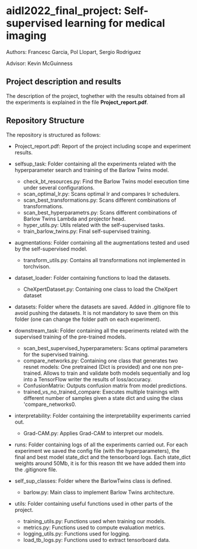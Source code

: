 # aidl2022_final_project: Self-supervised learning for medical imaging

Authors: Francesc Garcia, Pol Llopart, Sergio Rodriguez

Advisor: Kevin McGuinness

## Project description and results

The description of the project, toghether with the results obtained from all the experiments is explained in the file **Project_report.pdf**.

## Repository Structure

The repository is structured as follows:

- Project_report.pdf: Report of the project including scope and experiment results.

- selfsup_task: Folder containing all the experiments related with the hyperparameter search and training of the Barlow Twins model.
  - check_bt_resources.py: Find the Barlow Twins model execution time under several configurations. 
  - scan_optimal_lr.py: Scans optimal lr and compares lr schedulers.
  - scan_best_transformations.py: Scans different combinations of transformations.
  - scan_best_hyperparametrs.py: Scans different combinations of Barlow Twins Lambda and projector head.
  - hyper_utils.py: Utils related with the self-supervised tasks.
  - train_barlow_twins.py: Final self-supervised training.
  
- augmentations: Folder containing all the augmentations tested and used by the self-supervised model.
  - transform_utils.py: Contains all transformations not implemented in torchvison.
  
- dataset_loader: Folder containing functions to load the datasets.
  - CheXpertDataset.py: Containing one class to load the CheXpert dataset
  
- datasets: Folder where the datasets are saved. Added in .gitignore file to avoid pushing the datasets. It is not mandatory to save them on this folder (one can change the folder path on each experiment).

- downstream_task: Folder containing all the experiments related with the supervised training of the pre-trained models.
  - scan_best_supervised_hyperparameters: Scans optimal parameters for the supervised training.
  - compare_networks.py: Containing one class that generates two resnet models: One pretrained (Dict is provided) and one non pre-trained. Allows to train and validate both models sequentially and log into a TensorFlow writer the results of loss/accuracy.
  - ConfusionMatrix: Outputs confusion matrix from model predictions.
  - trained_vs_no_trained_compare: Executes multiple trainings with different number of samples given a state dict and using the class 'compare_networks0.
  
- interpretability: Folder containing the interpretability experiments carried out.
  - Grad-CAM.py: Applies Grad-CAM to interpret our models.
  
- runs: Folder containing logs of all the experiments carried out. For each experiment we saved the config file (with the hyperparameters), the final and best model state_dict and the tensorboard logs. Each state_dict weights around 50Mb, it is for this reason tht we have added them into the .gitignore file.

- self_sup_classes: Folder where the BarlowTwins class is defined.
  - barlow.py: Main class to implement Barlow Twins architecture.
 
- utils: Folder containing useful functions used in other parts of the project.
  - training_utils.py: Functions used when training our models.
  - metrics.py: Functions used to compute evaluation metrics.
  - logging_utils.py: Functions used for logging.
  - load_tb_logs.py: Functions used to extract tensorboard data.
